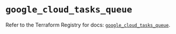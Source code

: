 # `google_cloud_tasks_queue`

Refer to the Terraform Registry for docs: [`google_cloud_tasks_queue`](https://registry.terraform.io/providers/hashicorp/google/6.6.0/docs/resources/cloud_tasks_queue).
